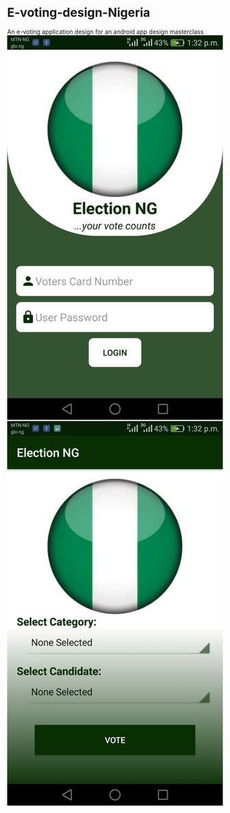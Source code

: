 # E-voting-design-Nigeria
An e-voting application design for an android app design masterclass
![screenshot](https://github.com/Dverybest/E-voting-design-Nigeria/blob/master/Screenshot_2019-03-27-13-32-26.png)
![screenshot](https://github.com/Dverybest/E-voting-design-Nigeria/blob/master/Screenshot_2019-03-27-13-32-36.png)
